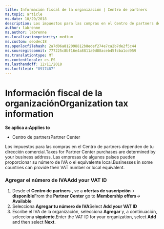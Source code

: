 ```yaml
---
title: Información fiscal de la organización | Centro de partners
ms.topic: article
ms.date: 10/29/2018
description: Los impuestos para las compras en el Centro de partners dependen de tu dirección comercial. Las empresas de algunos países pueden proporcionar su número de IVA o el equivalente local.
author: labrenne
ms.author: labrenne
ms.localizationpriority: medium
ms.custom: seodec18
ms.openlocfilehash: 2a7d06a812098812b8edef274e7ca2b7de2f5c44
ms.sourcegitcommit: 777225c8bf16e4a8811a9d88aceb45fcba1cd959
ms.translationtype: MT
ms.contentlocale: es-ES
ms.lasthandoff: 12/11/2018
ms.locfileid: "8917487"
---
```

# <a name="organization-tax-information"></a><span data-ttu-id="4133d-104">Información fiscal de la organización</span><span class="sxs-lookup"><span data-stu-id="4133d-104">Organization tax information</span></span>

**<span data-ttu-id="4133d-105">Se aplica a:</span><span class="sxs-lookup"><span data-stu-id="4133d-105">Applies to</span></span>**

-  <span data-ttu-id="4133d-106">Centro de partners</span><span class="sxs-lookup"><span data-stu-id="4133d-106">Partner Center</span></span>

<span data-ttu-id="4133d-107">Los impuestos para las compras en el Centro de partners dependen de tu dirección comercial.</span><span class="sxs-lookup"><span data-stu-id="4133d-107">Taxes for Partner Center purchases are determined by your business address.</span></span> <span data-ttu-id="4133d-108">Las empresas de algunos países pueden proporcionar su número de IVA o el equivalente local.</span><span class="sxs-lookup"><span data-stu-id="4133d-108">Businesses in some countries can provide their VAT number or local equivalent.</span></span>

### <a name="add-your-vat-id"></a><span data-ttu-id="4133d-109">Agregar el número de IVA</span><span class="sxs-lookup"><span data-stu-id="4133d-109">Add your VAT ID</span></span>

1.  <span data-ttu-id="4133d-110">Desde el **Centro de partners** , ve a **ofertas de suscripción**-> **disponible**</span><span class="sxs-lookup"><span data-stu-id="4133d-110">From the **Partner Center** go to **Membership offers**-> **Available**</span></span>
2.  <span data-ttu-id="4133d-111">Selecciona **Agregar tu número de IVA**</span><span class="sxs-lookup"><span data-stu-id="4133d-111">Select **Add your VAT ID**</span></span>
3.  <span data-ttu-id="4133d-112">Escribe el IVA de la organización, selecciona **Agregar** y, a continuación, selecciona **siguiente**.</span><span class="sxs-lookup"><span data-stu-id="4133d-112">Enter the VAT ID for your organization, select **Add** and then select **Next**.</span></span>





 



